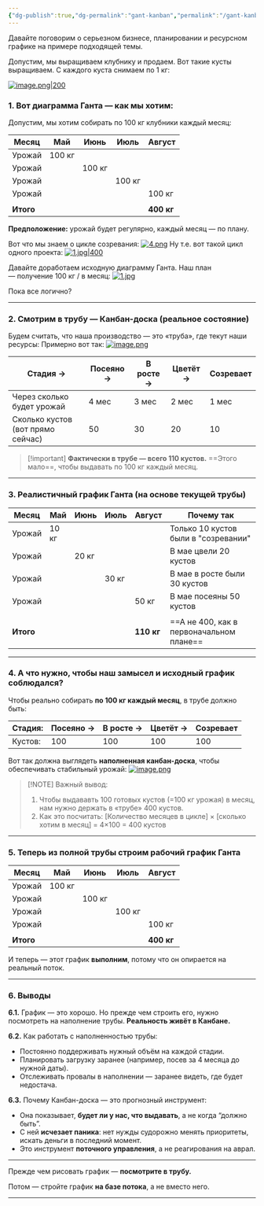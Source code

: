 ```yaml
---
{"dg-publish":true,"dg-permalink":"gant-kanban","permalink":"/gant-kanban/"}
---
```




Давайте поговорим о серьезном бизнесе, планировании и ресурсном графике на примере подходящей темы. 

Допустим, мы выращиваем клубнику и продаем. Вот такие кусты выращиваем. С каждого куста снимаем по 1 кг:

[![image.png|200](https://i.postimg.cc/2jvXCgBy/image.png)](https://postimg.cc/c6xcm9hG)

### 1. Вот диаграмма Ганта — как мы хотим:

Допустим, мы хотим собирать по 100 кг клубники каждый месяц:

| Месяц     | Май    | Июнь   | Июль   | Август     |
| --------- | ------ | ------ | ------ | ---------- |
| Урожай    | 100 кг |        |        |            |
| Урожай    |        | 100 кг |        |            |
| Урожай    |        |        | 100 кг |            |
| Урожай    |        |        |        | 100 кг     |
|           |        |        |        |            |
| **Итого** |        |        |        | **400 кг** |

**Предположение:** урожай будет регулярно, каждый месяц — по плану.


Вот что мы знаем о цикле созревания:
[![4.png](https://i.postimg.cc/L56Jnt5s/4.png)](https://postimg.cc/2bMktB4p)
Ну т.е. вот такой цикл одного проекта:
[![1.jpg|400](https://i.postimg.cc/x1ScmVc7/1.jpg)](https://postimg.cc/fJBz4F7j)

Давайте доработаем исходную диаграмму Ганта. Наш план — получение 100 кг / в месяц:
[![1.jpg](https://i.postimg.cc/j5kXXQ9D/1.jpg)](https://postimg.cc/ZBppY3Jm)

Пока все логично?

---

### 2. Смотрим в трубу — Канбан-доска (реальное состояние)

Будем считать, что наша производство — это «труба», где текут наши ресурсы:
Примерно вот так:
[![image.png](https://i.postimg.cc/RZ4M7jHb/image.png)](https://postimg.cc/0bXRxXZp)

| Стадия →                          | Посеяно → | В росте → | Цветёт → | Созревает |
| --------------------------------- | --------- | --------- | -------- | --------- |
| Через сколько будет урожай        | 4 мес     | 3 мес     | 2 мес    | 1 мес     |
| Сколько кустов (вот прямо сейчас) | 50        | 30        | 20       | 10        |


> [!important] **Фактически в трубе — всего 110 кустов.** 
> ==Этого мало==, чтобы выдавать по 100 кг каждый месяц.



---

### 3. Реалистичный график Ганта (на основе текущей трубы)


| Месяц     | Май   | Июнь  | Июль  | Август     | Почему так                               |
| --------- | ----- | ----- | ----- | ---------- | ---------------------------------------- |
| Урожай    | 10 кг |       |       |            | Только 10 кустов были в "созревании"     |
| Урожай    |       | 20 кг |       |            | В мае цвели 20 кустов                    |
| Урожай    |       |       | 30 кг |            | В мае в росте были 30 кустов             |
| Урожай    |       |       |       | 50 кг      | В мае посеяны 50 кустов                  |
|           |       |       |       |            |                                          |
| **Итого** |       |       |       | **110 кг** | ==А не 400, как в первоначальном плане== |

---

### 4. А что нужно, чтобы наш замысел и исходный график соблюдался?

Чтобы реально собирать **по 100 кг каждый месяц**, в трубе должно быть:


| Стадия: | Посеяно → | В росте → | Цветёт → | Созревает |
| ------- | --------- | --------- | -------- | --------- |
| Кустов: | 100       | 100       | 100      | 100       |


Вот так должна выглядеть **наполненная канбан-доска**, чтобы обеспечивать стабильный урожай:
[![image.png](https://i.postimg.cc/VNZjxyQK/image.png)](https://postimg.cc/HJ5cMhLM)


> [!NOTE] Важный вывод:
> 1. Чтобы выдававть 100 готовых кустов (=100 кг урожая) в месяц, нам нужно держать в «трубе» 400 кустов.
> 2. Как это посчитать: [Количество месяцев в цикле] × [сколько хотим в месяц] = 4×100 = 400 кустов




---

### 5. Теперь из полной трубы строим рабочий график Ганта

| Месяц     | Май    | Июнь   | Июль   | Август     |
| --------- | ------ | ------ | ------ | ---------- |
| Урожай    | 100 кг |        |        |            |
| Урожай    |        | 100 кг |        |            |
| Урожай    |        |        | 100 кг |            |
| Урожай    |        |        |        | 100 кг     |
|           |        |        |        |            |
| **Итого** |        |        |        | **400 кг** |

И теперь — этот график **выполним**, потому что он опирается на реальный поток.

---

### 6. Выводы

**6.1.** График — это хорошо. Но прежде чем строить его, нужно посмотреть на наполнение трубы. **Реальность живёт в Канбане.**

**6.2.** Как работать с наполненностью трубы:
- Постоянно поддерживать нужный объём на каждой стадии.
- Планировать загрузку заранее (например, посев за 4 месяца до нужной даты).
- Отслеживать провалы в наполнении — заранее видеть, где будет недостача.

**6.3.** Почему Канбан-доска — это прогнозный инструмент:
- Она показывает, **будет ли у нас, что выдавать**, а не когда “должно быть”.
- С ней **исчезает паника**: нет нужды судорожно менять приоритеты, искать деньги в последний момент.
- Это инструмент **поточного управления**, а не реагирования на аврал.

---

Прежде чем рисовать график — **посмотрите в трубу.**

Потом — стройте график **на базе потока**, а не вместо него.

---

<!--
- [Тихон статья](https://chatgpt.com/g/g-p-6788100e095c81919486a7592fd3dc44-pomoshchnik-na-formulirovanie/c/67d0ed1c-5824-8011-8f40-6fd31d2b7348)
- [Тихон рисунки]()
- -->

<!--
[[Обработать/Мне внезапно захотелось признания и своей компании. Хочу поговорить об этом с психологом. После разговора с Татьяной.\|Мне внезапно захотелось признания и своей компании. Хочу поговорить об этом с психологом. После разговора с Татьяной.]]
-->